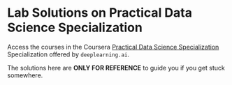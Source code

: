 # Lab Solutions on Practical Data Science Specialization

Access the courses in the Coursera [Practical Data Science Specialization](https://www.coursera.org/specializations/practical-data-science) Specialization offered by `deeplearning.ai`.

The solutions here are **ONLY FOR REFERENCE** to guide you if you get stuck somewhere. 